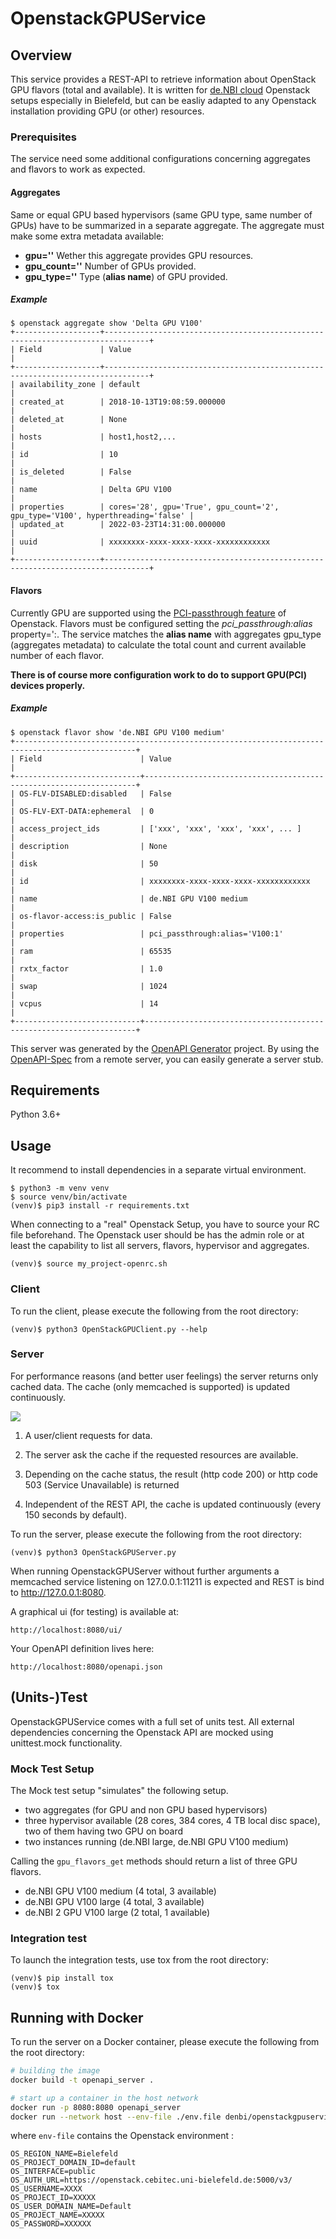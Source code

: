 # OpenstackGPUService

## Overview

This service provides a REST-API to retrieve information about OpenStack GPU flavors (total and available). 
It is written for [de.NBI cloud](https://cloud.denbi.de) Openstack setups especially in Bielefeld, 
but can be easliy adapted to any Openstack installation providing GPU (or other) resources.

### Prerequisites
The service need some additional configurations concerning aggregates and flavors to work as expected.

#### Aggregates
Same or equal GPU based hypervisors (same GPU type, same number of GPUs) have to be summarized in a 
separate aggregate. The aggregate must make some extra metadata available:

  - **gpu='<boolean>'** Wether this aggregate provides GPU resources.
  - **gpu_count='<integer>'** Number of GPUs provided.
  - **gpu_type='<string>'** Type (**alias name**) of GPU provided.

##### Example
```
$ openstack aggregate show 'Delta GPU V100'
+-------------------+--------------------------------------------------------------------------------+
| Field             | Value                                                                          |
+-------------------+--------------------------------------------------------------------------------+
| availability_zone | default                                                                        |
| created_at        | 2018-10-13T19:08:59.000000                                                     |
| deleted_at        | None                                                                           |
| hosts             | host1,host2,...                                                                |
| id                | 10                                                                             |
| is_deleted        | False                                                                          |
| name              | Delta GPU V100                                                                 |
| properties        | cores='28', gpu='True', gpu_count='2', gpu_type='V100', hyperthreading='false' |
| updated_at        | 2022-03-23T14:31:00.000000                                                     |
| uuid              | xxxxxxxx-xxxx-xxxx-xxxx-xxxxxxxxxxxx                                           |
+-------------------+--------------------------------------------------------------------------------+
```

#### Flavors

Currently GPU are supported using the 
[PCI-passthrough feature](https://docs.openstack.org/nova/pike/admin/pci-passthrough.html)
of Openstack. Flavors must be configured setting the _pci_passthrough:alias_ property='<alias name>:<count>. The service
matches the **alias name** with aggregates gpu_type (aggregates metadata) to calculate the
total count and current available number of each flavor.

**There is of course more configuration work to do to support GPU(PCI) devices properly.**

##### Example

```
$ openstack flavor show 'de.NBI GPU V100 medium'                                                                                                                                                                                                                                    
+-------------------------------------------------------------------------------------------------+
| Field                      | Value                                                              |
+----------------------------+--------------------------------------------------------------------+
| OS-FLV-DISABLED:disabled   | False                                                              |
| OS-FLV-EXT-DATA:ephemeral  | 0                                                                  |
| access_project_ids         | ['xxx', 'xxx', 'xxx', 'xxx', ... ]                                |
| description                | None                                                               |
| disk                       | 50                                                                 |
| id                         | xxxxxxxx-xxxx-xxxx-xxxx-xxxxxxxxxxxx                               |
| name                       | de.NBI GPU V100 medium                                             |
| os-flavor-access:is_public | False                                                              |
| properties                 | pci_passthrough:alias='V100:1'                                     |
| ram                        | 65535                                                              |
| rxtx_factor                | 1.0                                                                |
| swap                       | 1024                                                               |
| vcpus                      | 14                                                                 |
+----------------------------+--------------------------------------------------------------------+

```

This server was generated by the [OpenAPI Generator](https://openapi-generator.tech) project. By using the
[OpenAPI-Spec](https://openapis.org) from a remote server, you can easily generate a server stub.

## Requirements
Python 3.6+

## Usage

It recommend to install dependencies in a separate virtual environment.

```
$ python3 -m venv venv
$ source venv/bin/activate
(venv)$ pip3 install -r requirements.txt
```

When connecting to a "real" Openstack Setup, you have to source your
RC file beforehand.  The Openstack user should be has the admin role or 
at least the capability to list all servers, flavors, hypervisor and 
aggregates.

```
(venv)$ source my_project-openrc.sh
``` 

### Client
To run the client, please execute the following from the root directory:

```
(venv)$ python3 OpenStackGPUClient.py --help
```

### Server

For performance reasons (and better user feelings) the server returns only cached
data. The cache (only memcached is supported) is updated continuously.

![](images/openstack_gpu_service.png)

1. A user/client requests for data.
2. The server ask the cache if the requested resources are available.
3. Depending on the cache status, the result (http code 200) or http code 503 (Service Unavailable) is returned

4. Independent of the REST API, the cache is updated continuously (every 150 seconds by default).


To run the server, please execute the following from the root directory:

```
(venv)$ python3 OpenStackGPUServer.py 
```

When running OpenstackGPUServer without further arguments a memcached service listening on
127.0.0.1:11211 is expected and REST is bind to http://127.0.0.1:8080.

A graphical ui (for testing) is available at:

```
http://localhost:8080/ui/
```

Your OpenAPI definition lives here:

```
http://localhost:8080/openapi.json
```

##  (Units-)Test

OpenstackGPUService comes with a full set of units test. All external dependencies concerning 
the Openstack API are mocked using unittest.mock functionality.

###  Mock Test Setup
The Mock test setup "simulates" the following setup.
- two aggregates (for GPU and non GPU based hypervisors)
- three hypervisor available (28 cores, 384 cores, 4 TB local disc space), two of them having 
  two GPU on board
- two instances running (de.NBI large, de.NBI GPU V100 medium)

Calling the `gpu_flavors_get` methods should return a list of three GPU flavors.
- de.NBI GPU V100 medium (4 total, 3 available)
- de.NBI GPU V100 large (4 total, 3 available)
- de.NBI 2 GPU V100 large (2 total, 1 available)

### Integration test
To launch the integration tests, use tox from the root directory:
```
(venv)$ pip install tox
(venv)$ tox
```

## Running with Docker

To run the server on a Docker container, please execute the following from the root directory:

```bash
# building the image
docker build -t openapi_server .

# start up a container in the host network
docker run -p 8080:8080 openapi_server
docker run --network host --env-file ./env.file denbi/openstackgpuservice
```

where `env-file` contains the Openstack environment :
```
OS_REGION_NAME=Bielefeld
OS_PROJECT_DOMAIN_ID=default
OS_INTERFACE=public
OS_AUTH_URL=https://openstack.cebitec.uni-bielefeld.de:5000/v3/
OS_USERNAME=XXXX
OS_PROJECT_ID=XXXXX
OS_USER_DOMAIN_NAME=Default
OS_PROJECT_NAME=XXXXX
OS_PASSWORD=XXXXXX
```

